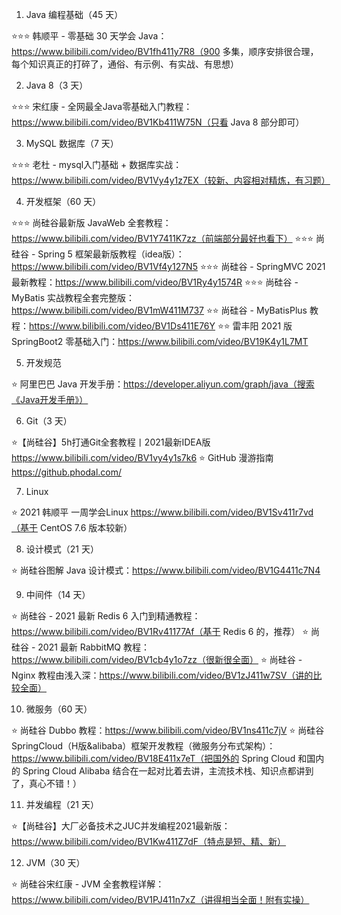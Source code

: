 1. Java 编程基础（45 天） 

⭐⭐⭐ 韩顺平 - 零基础 30 天学会 Java：https://www.bilibili.com/video/BV1fh411y7R8（900 多集，顺序安排很合理，每个知识真正的打碎了，通俗、有示例、有实战、有思想）

2. Java 8（3 天）

⭐⭐⭐ 宋红康 - 全网最全Java零基础入门教程：https://www.bilibili.com/video/BV1Kb411W75N（只看 Java 8 部分即可）

3. MySQL 数据库（7 天）

⭐⭐⭐ 老杜 - mysql入门基础 + 数据库实战：https://www.bilibili.com/video/BV1Vy4y1z7EX（较新、内容相对精炼，有习题）

4. 开发框架（60 天）

⭐⭐⭐ 尚硅谷最新版 JavaWeb 全套教程：https://www.bilibili.com/video/BV1Y7411K7zz（前端部分最好也看下）
⭐⭐⭐ 尚硅谷 - Spring 5 框架最新版教程（idea版）：https://www.bilibili.com/video/BV1Vf4y127N5
⭐⭐⭐ 尚硅谷 - SpringMVC 2021 最新教程：https://www.bilibili.com/video/BV1Ry4y1574R
⭐⭐⭐ 尚硅谷 - MyBatis 实战教程全套完整版：https://www.bilibili.com/video/BV1mW411M737
⭐⭐ 尚硅谷 - MyBatisPlus 教程：https://www.bilibili.com/video/BV1Ds411E76Y
⭐⭐ 雷丰阳 2021 版 SpringBoot2 零基础入门：https://www.bilibili.com/video/BV19K4y1L7MT


5. 开发规范

⭐ 阿里巴巴 Java 开发手册：https://developer.aliyun.com/graph/java（搜索《Java开发手册》）

6. Git（3 天）

⭐【尚硅谷】5h打通Git全套教程丨2021最新IDEA版 https://www.bilibili.com/video/BV1vy4y1s7k6
⭐ GitHub 漫游指南 https://github.phodal.com/

7. Linux 

⭐ 2021 韩顺平 一周学会Linux https://www.bilibili.com/video/BV1Sv411r7vd（基于 CentOS 7.6 版本较新）

8. 设计模式（21 天）

⭐ 尚硅谷图解 Java 设计模式：https://www.bilibili.com/video/BV1G4411c7N4

9. 中间件（14 天）

⭐ 尚硅谷 - 2021 最新 Redis 6 入门到精通教程：https://www.bilibili.com/video/BV1Rv41177Af（基于 Redis 6 的，推荐）
⭐ 尚硅谷 - 2021 最新 RabbitMQ 教程：https://www.bilibili.com/video/BV1cb4y1o7zz（很新很全面）
⭐ 尚硅谷 - Nginx 教程由浅入深：https://www.bilibili.com/video/BV1zJ411w7SV（讲的比较全面）

10. 微服务（60 天）

⭐ 尚硅谷 Dubbo 教程：https://www.bilibili.com/video/BV1ns411c7jV
⭐ 尚硅谷 SpringCloud（H版&alibaba）框架开发教程（微服务分布式架构）：https://www.bilibili.com/video/BV18E411x7eT（把国外的 Spring Cloud 和国内的 Spring Cloud Alibaba 结合在一起对比着去讲，主流技术栈、知识点都讲到了，真心不错！）

11. 并发编程（21 天）

⭐【尚硅谷】大厂必备技术之JUC并发编程2021最新版：https://www.bilibili.com/video/BV1Kw411Z7dF（特点是短、精、新）

12. JVM（30 天）

⭐ 尚硅谷宋红康 - JVM 全套教程详解：https://www.bilibili.com/video/BV1PJ411n7xZ（讲得相当全面！附有实操）